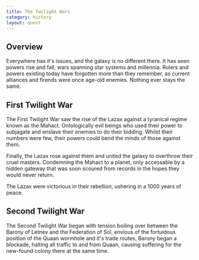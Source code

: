 ```yaml
---
title: The Twilight Wars 
category: history
layout: quest
---
```


## Overview

Everywhere has it's issues, and the galaxy is no different there. It has seen powers rise and fall, wars spanning star systems and millennia. Rulers and powers existing today have forgotten more than they remember, as current alliances and firends were once age-old enemies. Nothing ever stays the same.

## First Twilight War

The First Twilight War saw the rise of the Lazax against a tyranical regime known as the Mahact. Ontologically evil beings who used their power to subjagate and enslave their enemies to do their bidding. Whilst their numbers were few, their powers could bend the minds of those against them.

Finally, the Lazax rose against them and united the galaxy to overthrow their cruel masters. Condemning the Mahact to a planet, only accessable by a hidden gateway that was soon scoured from records in the hopes they would never return. 

The Lazax were victorious in their rebellion, ushering in a 1000 years of peace.

## Second Twilight War

The Second Twilight War began with tension boiling over between the Barony of Letnev and the Federation of Sol, envious of the fortuidous position of the Quaan wormhole and it's trade routes, Barony began a blockade, halting all traffic to and from Quaan, causing suffering for the new-found colony there at the same time.

